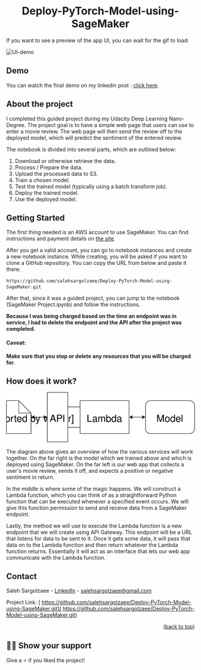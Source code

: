 <h1 align="center">Deploy-PyTorch-Model-using-SageMaker</h1>

If you want to see a preview of the app UI, you can wait for the gif to load: 

![UI-demo](https://user-images.githubusercontent.com/68460816/175981299-56f57c11-0ca1-4b6a-bab0-86ef550479d0.gif)

## Demo

You can watch the final demo on my linkedin post : [click here](https://www.linkedin.com/posts/saleh-sargolzaee_aws-sagemaker-demo-activity-6947228345784778753-jqnP?utm_source=linkedin_share&utm_medium=member_desktop_web).

## About the project

I completed this guided project during my Udacity Deep Learning Nano-Degree. The project goal is to have a simple web page that users can use to enter a movie review. The web page will then send the review off to the deployed model, which will predict the sentiment of the entered review.

The notebook is divided into several parts, which are outlined below:

1. Download or otherwise retrieve the data.
2. Process / Prepare the data.
3. Upload the processed data to S3.
4. Train a chosen model.
5. Test the trained model (typically using a batch transform job).
6. Deploy the trained model.
7. Use the deployed model.



## Getting Started


The first thing needed is an AWS account to use SageMaker. You can find instructions and payment details on [the site](https://aws.amazon.com/sagemaker/).

After you get a valid account, you can go to notebook instances and create a new notebook instance. While creating, you will be asked if you want to clone a GitHub repository. You can copy the URL from below and paste it there:


	https://github.com/salehsargolzaee/Deploy-PyTorch-Model-using-SageMaker.git
    
After that, since it was a guided project, you can jump to the notebook (SageMaker Project.ipynb) and follow the instructions.

**Because I was being charged based on the time an endpoint was in service, I had to delete the endpoint and the API after the project was completed.**







#### Caveat:

**Make sure that you stop or delete any resources that you will be charged for.**


## How does it work?

<img src="Web App Diagram.svg">

The diagram above gives an overview of how the various services will work together. On the far right is the model which we trained above and which is deployed using SageMaker. On the far left is our web app that collects a user's movie review, sends it off, and expects a positive or negative sentiment in return.

In the middle is where some of the magic happens. We will construct a Lambda function, which you can think of as a straightforward Python function that can be executed whenever a specified event occurs. We will give this function permission to send and receive data from a SageMaker endpoint.

Lastly, the method we will use to execute the Lambda function is a new endpoint that we will create using API Gateway. This endpoint will be a URL that listens for data to be sent to it. Once it gets some data, it will pass that data on to the Lambda function and then return whatever the Lambda function returns. Essentially it will act as an interface that lets our web app communicate with the Lambda function.

## Contact 
<a id = "contact"></a>

Saleh Sargolzaee - [LinkedIn](https://www.linkedin.com/in/saleh-sargolzaee) - salehsargolzaee@gmail.com

Project Link: [	https://github.com/salehsargolzaee/Deploy-PyTorch-Model-using-SageMaker.git](	https://github.com/salehsargolzaee/Deploy-PyTorch-Model-using-SageMaker.git)

<p align="right">(<a href="#top">back to top</a>)</p>

## :man_astronaut: Show your support

Give a ⭐️ if you liked the project!




